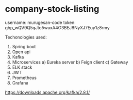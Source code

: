 # company-stock-listing

username: murugesan-code
token: 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

Techonologies used:
  1) Spring boot
  2) Open api
  3) Kafka
  4) Microservices
      a) Eureka server
      b) Feign client
      c) Gateway
  5) ELK stack
  6) JWT
  7) Prometheus
  8) Grafana
  
  
  
  
  https://downloads.apache.org/kafka/2.8.1/
